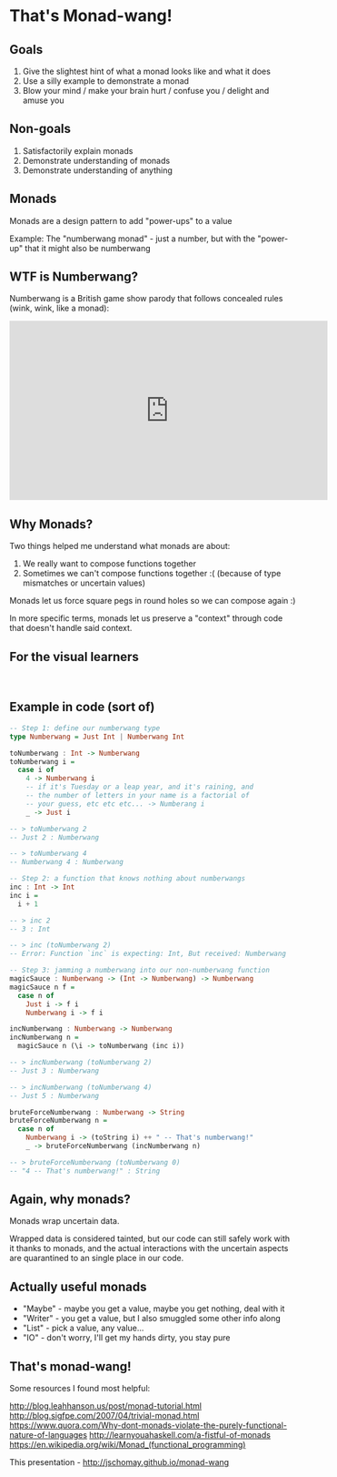 That's Monad-wang!
==============================


## Goals

1. Give the slightest hint of what a monad looks like and what it does
2. Use a silly example to demonstrate a monad
3. Blow your mind / make your brain hurt / confuse you / delight and amuse you


## Non-goals

1. Satisfactorily explain monads
2. Demonstrate understanding of monads
3. Demonstrate understanding of anything



## Monads

Monads are a design pattern to add "power-ups" to a value

Example: The "numberwang monad" - just a number, but with the "power-up" that it might also be numberwang
<!-- .element: class="fragment" -->



## WTF is Numberwang?

Numberwang is a British game show parody that follows concealed rules (wink, wink, like a monad):

<iframe width="560" height="315" src="https://www.youtube.com/embed/qjOZtWZ56lc" frameborder="0" allowfullscreen></iframe>



## Why Monads?

Two things helped me understand what monads are about:

1. We really want to compose functions together <!-- .element: class="fragment" -->
2. Sometimes we can't compose functions together :( (because of type mismatches or uncertain values) <!-- .element: class="fragment" -->

Monads let us force square pegs in round holes so we can compose again :) <!-- .element: class="fragment" -->

In more specific terms, monads let us preserve a "context" through code that doesn't handle said context. <!-- .element: class="fragment" -->



## For the visual learners


<img data-src="images/compose.png">


<img data-src="images/map.png">


<img data-src="images/monad.png">



## Example in code (sort of)

```haskell
-- Step 1: define our numberwang type
type Numberwang = Just Int | Numberwang Int

toNumberwang : Int -> Numberwang
toNumberwang i =
  case i of
    4 -> Numberwang i
    -- if it's Tuesday or a leap year, and it's raining, and
    -- the number of letters in your name is a factorial of
    -- your guess, etc etc etc... -> Numberang i
    _ -> Just i

-- > toNumberwang 2
-- Just 2 : Numberwang

-- > toNumberwang 4
-- Numberwang 4 : Numberwang
```


```haskell
-- Step 2: a function that knows nothing about numberwangs
inc : Int -> Int
inc i =
  i + 1

-- > inc 2
-- 3 : Int

-- > inc (toNumberwang 2)
-- Error: Function `inc` is expecting: Int, But received: Numberwang
```


```haskell
-- Step 3: jamming a numberwang into our non-numberwang function
magicSauce : Numberwang -> (Int -> Numberwang) -> Numberwang
magicSauce n f =
  case n of
    Just i -> f i
    Numberwang i -> f i

incNumberwang : Numberwang -> Numberwang
incNumberwang n =
  magicSauce n (\i -> toNumberwang (inc i))

-- > incNumberwang (toNumberwang 2)
-- Just 3 : Numberwang

-- > incNumberwang (toNumberwang 4)
-- Just 5 : Numberwang

bruteForceNumberwang : Numberwang -> String
bruteForceNumberwang n =
  case n of
    Numberwang i -> (toString i) ++ " -- That's numberwang!"
    _ -> bruteForceNumberwang (incNumberwang n)

-- > bruteForceNumberwang (toNumberwang 0)
-- "4 -- That's numberwang!" : String
```



## Again, why monads?

Monads wrap uncertain data.

Wrapped data is considered tainted, but our code can still safely work with it thanks to monads,
and the actual interactions with the uncertain aspects are quarantined to an single place in our code.



## Actually useful monads

- "Maybe" - maybe you get a value,  maybe you get nothing, deal with it <!-- .element: class="fragment" -->
- "Writer" - you get a value, but I also smuggled some other info along <!-- .element: class="fragment" -->
- "List" - pick a value, any value... <!-- .element: class="fragment" -->
- "IO" - don't worry, I'll get my hands dirty, you stay pure <!-- .element: class="fragment" -->



## That's monad-wang!

Some resources I found most helpful:

http://blog.leahhanson.us/post/monad-tutorial.html
http://blog.sigfpe.com/2007/04/trivial-monad.html
https://www.quora.com/Why-dont-monads-violate-the-purely-functional-nature-of-languages
http://learnyouahaskell.com/a-fistful-of-monads
<a href="https://en.wikipedia.org/wiki/Monad_(functional_programming)">https://en.wikipedia.org/wiki/Monad_(functional_programming)</a>

This presentation - http://jschomay.github.io/monad-wang

